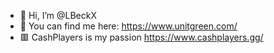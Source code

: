 - 👋 Hi, I’m @LBeckX
- 🤗 You can find me here: https://www.unitgreen.com/
- 🟥 CashPlayers is my passion https://www.cashplayers.gg/
